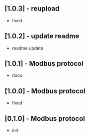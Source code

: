 ## [1.0.3] - reupload
* fixed
## [1.0.2] - update readme
* readme update
## [1.0.1] - Modbus protocol
* docs
## [1.0.0] - Modbus protocol
* fixed
## [0.1.0] - Modbus protocol
* init
